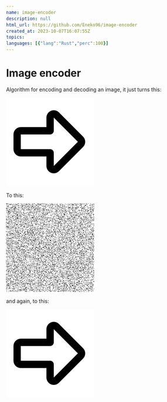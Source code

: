 ```yaml
---
name: image-encoder
description: null
html_url: https://github.com/Eneko96/image-encoder
created_at: 2023-10-07T16:07:55Z
topics: 
languages: [{"lang":"Rust","perc":100}]
---
```

# Image encoder

Algorithm for encoding and decoding an image, it just turns this:

![Before](public/image.png)

To this:

![Before](public/image2.png)

and again, to this:

![Before](public/image3.png)
